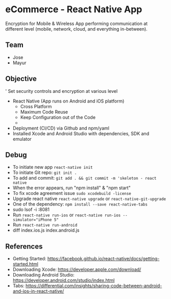 # eCommerce - React Native App

Encryption for Mobile & Wireless App performing communication at different level (mobile, network, cloud, and everything in-between).

## Team

- Jose
- Mayur


## Objective

' Set security controls and encryption at various level

* React Native (App runs on Android and iOS platform)
  * Cross Platform
  * Maximum Code Reuse
  * Keep Configuration out of the Code
  *
* Deployment (CI/CD) via Github and npm/yaml
* Installed Xcode and Android Studio with dependencies, SDK and emulator


## Debug

* To initiate new app `react-native init`
* To initiate Git repo: `git init .`
* To add and commit: `git add . && git commit -m 'skeleton - react native`
* When the error appears, run "npm install" & "npm start"
* To fix xcode agreement issue `sudo xcodebuild -license`
* Upgrade react native `react-native upgrade` or `react-native-git-upgrade`
* One of the dependency: `npm install --save react-native-tabs`
* sudo lsof -i :8081
* Run `react-native run-ios` or `react-native run-ios --simulator="iPhone 5"`
* Run `react-native run-android`
* diff index.ios.js index.android.js


## References

* Getting Started: https://facebook.github.io/react-native/docs/getting-started.html
* Downloading Xcode: https://developer.apple.com/download/
* Downloading Android Studio: https://developer.android.com/studio/index.html
* Tabs: https://differential.com/insights/sharing-code-between-android-and-ios-in-react-native/

